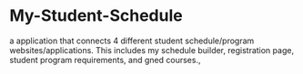 # My-Student-Schedule
a application that connects 4 different student schedule/program websites/applications. This includes my schedule builder, registration page, student program requirements, and gned courses., 
